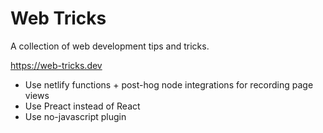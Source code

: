 # Web Tricks

A collection of web development tips and tricks.

https://web-tricks.dev

 - Use netlify functions + post-hog node integrations for recording page views
 - Use Preact instead of React
 - Use no-javascript plugin